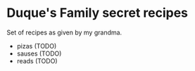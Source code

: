 # Duque's Family secret recipes
Set of recipes as given by my grandma.

- pizas (TODO)
- sauses (TODO)
- reads (TODO)